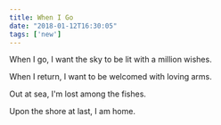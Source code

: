 ```yaml
---
title: When I Go
date: "2018-01-12T16:30:05"
tags: ['new']
---
```


When I go, I want the sky to be lit with a million wishes.

When I return, I want to be welcomed with loving arms.

Out at sea, I'm lost among the fishes.

Upon the shore at last, I am home.